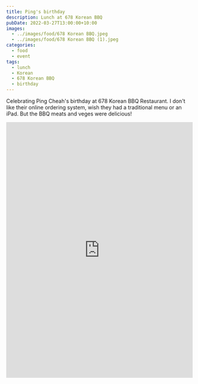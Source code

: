 ```yaml
---
title: Ping's birthday
description: Lunch at 678 Korean BBQ
pubDate: 2022-03-27T13:00:00+10:00
images:
  - ../images/food/678 Korean BBQ.jpeg
  - ../images/food/678 Korean BBQ (1).jpeg
categories:
  - food
  - event
tags:
  - lunch
  - Korean
  - 678 Korean BBQ
  - birthday
---
```


Celebrating Ping Cheah's birthday at 678 Korean BBQ Restaurant. I don't like their online ordering system, wish they had a traditional menu or an iPad. But the BBQ meats and veges were delicious!

<iframe src="https://www.facebook.com/plugins/post.php?href=https%3A%2F%2Fwww.facebook.com%2Fchris1.tham%2Fposts%2Fpfbid07Byx79qciKRTEpkoQ2uuP7hGqR6oQz4cUPEfUjBJXV6PZ7EkWyg8TfHD1mfUDjATl&show_text=true&width=500" width="500" height="684" style="border:none;overflow:hidden" scrolling="no" frameborder="0" allowfullscreen="true" allow="autoplay; clipboard-write; encrypted-media; picture-in-picture; web-share"></iframe>
